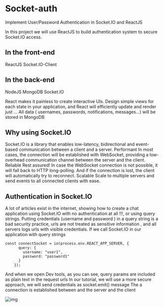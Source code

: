 # Socket-auth

Implement User/Password Authentication in Socket.IO and ReactJS

In this project we will use ReactJS to build authentication system to secure Socket.IO access.

## In the front-end

ReactJS
Socket.IO-Client

## In the back-end

NodeJS
MongoDB
Socket.IO

React makes it painless to create interactive UIs. Design simple views for each state in your application, and React will efficiently update and render just …
All data ( usernames, passwords, notifications, messages…) will be stored in MongoDB

## Why using Socket.IO

Socket.IO is a library that enables low-latency, bidirectional and event-based communication between a client and a server.
Performant
In most cases, the connection will be established with WebSocket, providing a low-overhead communication channel between the server and the client.
Reliable
Rest assured! In case the WebSocket connection is not possible, it will fall back to HTTP long-polling. And if the connection is lost, the client will automatically try to reconnect.
Scalable
Scale to multiple servers and send events to all connected clients with ease.

## Authentication in Socket.IO

A lot of articles exist in the internet, showing how to create a chat application using Socket.IO with no authentication at all !!!, or using query strings.
Putting credentials (username and password ) in a query string is a bad security practice, urls are not treated as sensitive information , and all servers logs urls with visible credentials.
If we call Socket.IO in our application with query strings

```
const connectSocket = io(process.env.REACT_APP_SERVER, {
      query: {
        username: "user1",
        password: "password1"
      }
    });
```

And when we open Dev tools, as you can see, query params are included as plain text in the request urls
In our tutorial, we will use a more secure approach, we will send credentials as socket.emit() message
The a connection is established between and the server and the client

![img](https://miro.medium.com/max/4800/1*eU0o4wRMa0-zStKzjNt-3w.webp)